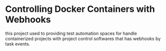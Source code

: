 # Controlling Docker Containers with Webhooks

this project used to providing test automation spaces for handle containerized projects with project control softwares that has webhooks by task events.
